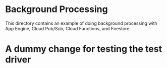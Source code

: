# Background Processing

This directory contains an example of doing background processing with App Engine, Cloud Pub/Sub, Cloud Functions, and Firestore.

# A dummy change for testing the test driver
